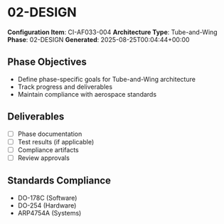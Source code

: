 # 02-DESIGN

**Configuration Item**: CI-AF033-004
**Architecture Type**: Tube-and-Wing
**Phase**: 02-DESIGN
**Generated**: 2025-08-25T00:04:44+00:00

## Phase Objectives
- Define phase-specific goals for Tube-and-Wing architecture
- Track progress and deliverables
- Maintain compliance with aerospace standards

## Deliverables
- [ ] Phase documentation
- [ ] Test results (if applicable)
- [ ] Compliance artifacts
- [ ] Review approvals

## Standards Compliance
- DO-178C (Software)
- DO-254 (Hardware)
- ARP4754A (Systems)
